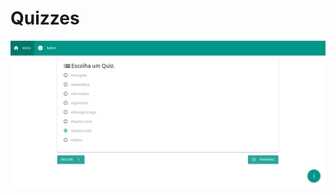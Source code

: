 # Quizzes

<p align="center">
  <img src="images/quizzes.png" alt="Quizzes" title="Quizzes OnLine">
</p>